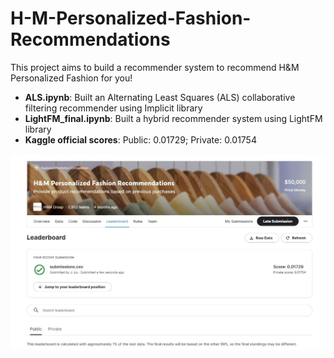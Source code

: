# H-M-Personalized-Fashion-Recommendations
This project aims to build a recommender system to recommend H&amp;M Personalized Fashion for you!

* **ALS.ipynb**: Built an Alternating Least Squares (ALS) collaborative filtering recommender using Implicit library
* **LightFM_final.ipynb**: Built a hybrid recommender system using LightFM library
* **Kaggle official scores**: Public: 0.01729; Private: 0.01754

![Kaggle official scores](LB_scores_LightFM.jpg)
